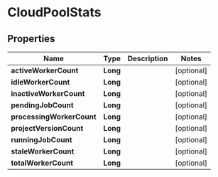 
# CloudPoolStats

## Properties
Name | Type | Description | Notes
------------ | ------------- | ------------- | -------------
**activeWorkerCount** | **Long** |  |  [optional]
**idleWorkerCount** | **Long** |  |  [optional]
**inactiveWorkerCount** | **Long** |  |  [optional]
**pendingJobCount** | **Long** |  |  [optional]
**processingWorkerCount** | **Long** |  |  [optional]
**projectVersionCount** | **Long** |  |  [optional]
**runningJobCount** | **Long** |  |  [optional]
**staleWorkerCount** | **Long** |  |  [optional]
**totalWorkerCount** | **Long** |  |  [optional]



